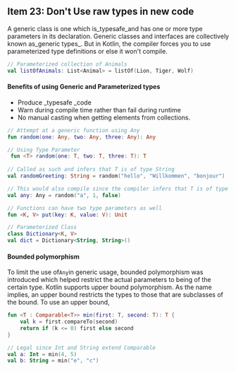 ## Item 23: Don't Use raw types in new code

A generic class is one which is_typesafe\_and has one or more type parameters in its declaration. Generic classes and interfaces are collectively known as\_generic types_. But in Kotlin, the compiler forces you to use parameterized type definitions or else it won't compile.

```kotlin
// Parameterized collection of Animals
val listOfAnimals: List<Animal> = listOf(Lion, Tiger, Wolf)
```

#### Benefits of using Generic and Parameterized types

* Produce _typesafe _code
* Warn during compile time rather than fail during runtime
* No manual casting when getting elements from collections.

```kotlin
// Attempt at a generic function using Any
fun random(one: Any, two: Any, three: Any): Any

// Using Type Parameter
 fun <T> random(one: T, two: T, three: T): T
 
// Called as such and infers that T is of type String
val randomGreeting: String = random("hello", "Willkommen", "bonjour")

// This would also compile since the compiler infers that T is of type Any. (The inferred type would be the lowest common supertype)
val any: Any = random("a", 1, false)

// Functions can have two type parameters as well
fun <K, V> put(key: K, value: V): Unit

// Parameterized Class
class Dictionary<K, V>
val dict = Dictionary<String, String>()
```

#### Bounded polymorphism

To limit the use of`Any`in generic usage, bounded polymorphism was introduced which helped restrict the actual parameters to being of the certain type. Kotlin supports upper bound polymorphism. As the name implies, an upper bound restricts the types to those that are subclasses of the bound. To use an upper bound,

```kotlin
fun <T : Comparable<T>> min(first: T, second: T): T {
    val k = first.compareTo(second)
    return if (k <= 0) first else second
}

// Legal since Int and String extend Comparable
val a: Int = min(4, 5)
val b: String = min("e", "c")
```



